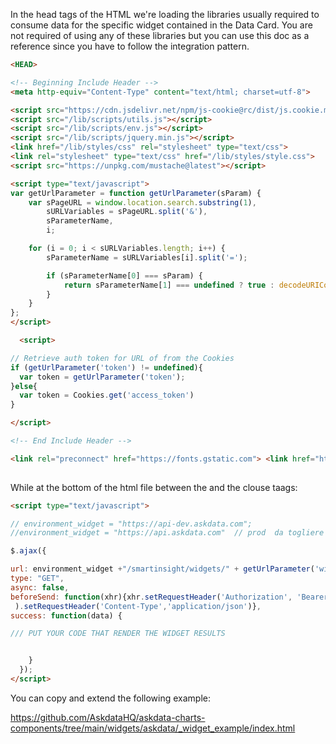 In the head tags of the HTML we're loading the libraries usually required to consume data for the specific widget contained in the Data Card.
You are not required of using any of these libraries but you can use this doc as a reference since you have to follow the integration pattern.

```HTML
<HEAD>

<!-- Beginning Include Header -->
<meta http-equiv="Content-Type" content="text/html; charset=utf-8">

<script src="https://cdn.jsdelivr.net/npm/js-cookie@rc/dist/js.cookie.min.js"></script>
<script src="/lib/scripts/utils.js"></script>
<script src="/lib/scripts/env.js"></script>
<script src="/lib/scripts/jquery.min.js"></script>
<link href="/lib/styles/css" rel="stylesheet" type="text/css">
<link rel="stylesheet" type="text/css" href="/lib/styles/style.css">
<script src="https://unpkg.com/mustache@latest"></script>

<script type="text/javascript">
var getUrlParameter = function getUrlParameter(sParam) {
    var sPageURL = window.location.search.substring(1),
        sURLVariables = sPageURL.split('&'),
        sParameterName,
        i;

    for (i = 0; i < sURLVariables.length; i++) {
        sParameterName = sURLVariables[i].split('=');

        if (sParameterName[0] === sParam) {
            return sParameterName[1] === undefined ? true : decodeURIComponent(sParameterName[1]);
        }
    }
};
</script>

  <script>

// Retrieve auth token for URL of from the Cookies
if (getUrlParameter('token') != undefined){
  var token = getUrlParameter('token');
}else{
  var token = Cookies.get('access_token')
}

</script>

<!-- End Include Header -->

<link rel="preconnect" href="https://fonts.gstatic.com"> <link href="https://fonts.googleapis.com/css2?family=Roboto&display=swap" rel="stylesheet">
  
```
While at the bottom of the html file between the </body> and the </html> clouse taags:

```HTML
<script type="text/javascript">

// environment_widget = "https://api-dev.askdata.com";
//environment_widget = "https://api.askdata.com"  // prod  da togliere quando porto su...

$.ajax({

url: environment_widget +"/smartinsight/widgets/" + getUrlParameter('widgetId'),
type: "GET",
async: false,
beforeSend: function(xhr){xhr.setRequestHeader('Authorization', 'Bearer ' + getToken() 
 ).setRequestHeader('Content-Type','application/json')},
success: function(data) { 

/// PUT YOUR CODE THAT RENDER THE WIDGET RESULTS


    }
  });
</script>

```

You can copy and extend the following example:

https://github.com/AskdataHQ/askdata-charts-components/tree/main/widgets/askdata/_widget_example/index.html
